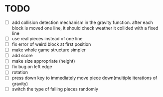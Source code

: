 # TODO

- [ ] add collision detection mechanism in the gravity function. after each block is moved one line, it should check weather it collided with a fixed line
- [ ] use real pieces instead of one line
- [ ] fix error of weird block at first position
- [ ] make whole game structure simpler
- [ ] add score
- [ ] make size appropriate (height)
- [ ] fix bug on left edge
- [ ] rotation
- [ ] press down key to immediately move piece down(multiple iterations of gravity)
- [ ] switch the type of falling pieces randomly